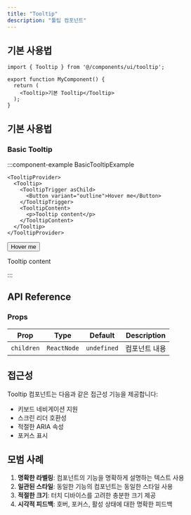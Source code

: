 ```yaml
---
title: "Tooltip"
description: "툴팁 컴포넌트"
---
```


## 기본 사용법

```tsx
import { Tooltip } from '@/components/ui/tooltip';

export function MyComponent() {
  return (
    <Tooltip>기본 Tooltip</Tooltip>
  );
}
```

## 기본 사용법

### Basic Tooltip

:::component-example BasicTooltipExample
```tsx
<TooltipProvider>
  <Tooltip>
    <TooltipTrigger asChild>
      <Button variant="outline">Hover me</Button>
    </TooltipTrigger>
    <TooltipContent>
      <p>Tooltip content</p>
    </TooltipContent>
  </Tooltip>
</TooltipProvider>
```

<div>
<TooltipProvider>
  <Tooltip>
    <TooltipTrigger asChild>
      <Button variant="outline">Hover me</Button>
    </TooltipTrigger>
    <TooltipContent>
      <p>Tooltip content</p>
    </TooltipContent>
  </Tooltip>
</TooltipProvider>
</div>
:::

## API Reference

### Props

| Prop | Type | Default | Description |
|------|------|---------|-------------|
| `children` | `ReactNode` | `undefined` | 컴포넌트 내용 |

## 접근성

Tooltip 컴포넌트는 다음과 같은 접근성 기능을 제공합니다:

- 키보드 네비게이션 지원
- 스크린 리더 호환성
- 적절한 ARIA 속성
- 포커스 표시

## 모범 사례

1. **명확한 라벨링**: 컴포넌트의 기능을 명확하게 설명하는 텍스트 사용
2. **일관된 스타일**: 동일한 기능의 컴포넌트는 동일한 스타일 사용
3. **적절한 크기**: 터치 디바이스를 고려한 충분한 크기 제공
4. **시각적 피드백**: 호버, 포커스, 활성 상태에 대한 명확한 피드백
